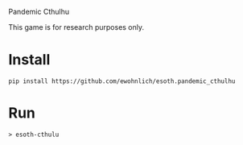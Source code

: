 Pandemic Cthulhu

This game is for research purposes only.

Install
===
` pip install https://github.com/ewohnlich/esoth.pandemic_cthulhu `

Run
===
`> esoth-cthulu`